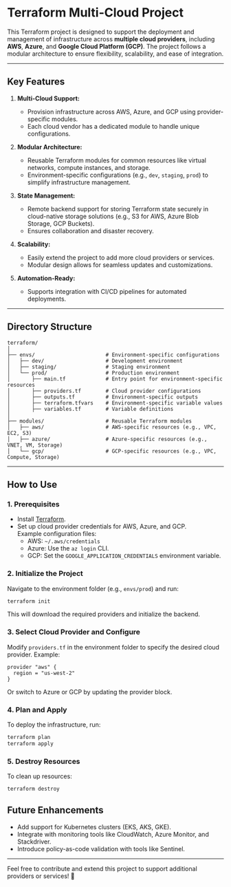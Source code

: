 
# Terraform Multi-Cloud Project

This Terraform project is designed to support the deployment and management of infrastructure across **multiple cloud providers**, including **AWS**, **Azure**, and **Google Cloud Platform (GCP)**. The project follows a modular architecture to ensure flexibility, scalability, and ease of integration.

---

## Key Features

1. **Multi-Cloud Support:**
   - Provision infrastructure across AWS, Azure, and GCP using provider-specific modules.
   - Each cloud vendor has a dedicated module to handle unique configurations.

2. **Modular Architecture:**
   - Reusable Terraform modules for common resources like virtual networks, compute instances, and storage.
   - Environment-specific configurations (e.g., `dev`, `staging`, `prod`) to simplify infrastructure management.

3. **State Management:**
   - Remote backend support for storing Terraform state securely in cloud-native storage solutions (e.g., S3 for AWS, Azure Blob Storage, GCP Buckets).
   - Ensures collaboration and disaster recovery.

4. **Scalability:**
   - Easily extend the project to add more cloud providers or services.
   - Modular design allows for seamless updates and customizations.

5. **Automation-Ready:**
   - Supports integration with CI/CD pipelines for automated deployments.

---

## Directory Structure

```plaintext
terraform/
│
├── envs/                       # Environment-specific configurations
│   ├── dev/                    # Development environment
│   ├── staging/                # Staging environment
│   └── prod/                   # Production environment
│       ├── main.tf             # Entry point for environment-specific resources
│       ├── providers.tf        # Cloud provider configurations
│       ├── outputs.tf          # Environment-specific outputs
│       ├── terraform.tfvars    # Environment-specific variable values
│       ├── variables.tf        # Variable definitions
│
├── modules/                    # Reusable Terraform modules
│   ├── aws/                    # AWS-specific resources (e.g., VPC, EC2, S3)
│   ├── azure/                  # Azure-specific resources (e.g., VNET, VM, Storage)
│   └── gcp/                    # GCP-specific resources (e.g., VPC, Compute, Storage)

```

---

## How to Use

### 1. Prerequisites
- Install [Terraform](https://www.terraform.io/downloads).
- Set up cloud provider credentials for AWS, Azure, and GCP.  
  Example configuration files:  
  - AWS: `~/.aws/credentials`  
  - Azure: Use the `az login` CLI.  
  - GCP: Set the `GOOGLE_APPLICATION_CREDENTIALS` environment variable.

### 2. Initialize the Project
Navigate to the environment folder (e.g., `envs/prod`) and run:

```bash
terraform init
```

This will download the required providers and initialize the backend.

### 3. Select Cloud Provider and Configure
Modify `providers.tf` in the environment folder to specify the desired cloud provider. Example:  

```hcl
provider "aws" {
  region = "us-west-2"
}
```

Or switch to Azure or GCP by updating the provider block.

### 4. Plan and Apply
To deploy the infrastructure, run:

```bash
terraform plan
terraform apply
```

### 5. Destroy Resources
To clean up resources:

```bash
terraform destroy
```

## Future Enhancements
- Add support for Kubernetes clusters (EKS, AKS, GKE).
- Integrate with monitoring tools like CloudWatch, Azure Monitor, and Stackdriver.
- Introduce policy-as-code validation with tools like Sentinel.

---

Feel free to contribute and extend this project to support additional providers or services! 🚀
